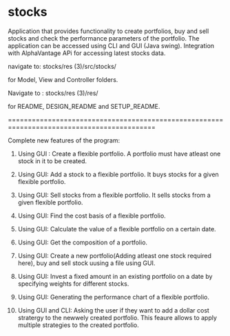 # stocks

Application that provides functionality to create portfolios, buy and sell stocks and check the performance parameters of the portfolio. 
The application can be accessed using CLI and GUI (Java swing).
Integration with AlphaVantage APi for accessing latest stocks data.

navigate to: stocks/res (3)/src/stocks/

for Model, View and Controller folders.



Navigate to : stocks/res (3)/res/ 

for README, DESIGN_README and SETUP_README.


===========================================================================================

Complete new features of the program:

1. Using GUI : Create a flexible portfolio. A portfolio must have atleast one stock in it to be created.
2. Using GUI: Add a stock to a flexible portfolio. It buys stocks for a given flexible portfolio.
3. Using GUI: Sell stocks from a flexible portfolio. It sells stocks from a given flexible portfolio.
4. Using GUI: Find the cost basis of a flexible portfolio.
5. Using GUI: Calculate the value of a flexible portfolio on a certain date.
6. Using GUI: Get the composition of a portfolio.
7. Using GUI: Create a new portfolio(Adding atleast one stock required here), buy and sell stock uusing a file using GUI.
8. Using GUI: Invest a fixed amount in an existing portfolio on a date by specifying weights for different stocks.
9. Using GUI: Generating the performance chart of a flexible portfolio.

7. Using GUI and CLI: Asking the user if they want to add a dollar cost stratergy to the newwely created portfolio.
		This feaure allows to apply multiple strategies to the created portfolio.
